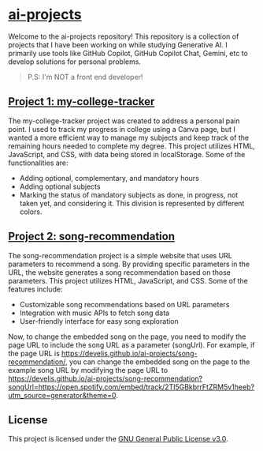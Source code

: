 # [ai-projects](https://develis.github.io/ai-projects/)

Welcome to the ai-projects repository! This repository is a collection of projects that I have been working on while studying Generative AI. I primarily use tools like GitHub Copilot, GitHub Copilot Chat, Gemini, etc to develop solutions for personal problems.

> P.S: I'm NOT a front end developer!

## [Project 1: my-college-tracker](https://develis.github.io/ai-projects/my-college-tracker/)

The my-college-tracker project was created to address a personal pain point. I used to track my progress in college using a Canva page, but I wanted a more efficient way to manage my subjects and keep track of the remaining hours needed to complete my degree. This project utilizes HTML, JavaScript, and CSS, with data being stored in localStorage. Some of the functionalities are:

- Adding optional, complementary, and mandatory hours
- Adding optional subjects
- Marking the status of mandatory subjects as done, in progress, not taken yet, and considering it. This division is represented by different colors.

## [Project 2: song-recommendation](https://develis.github.io/ai-projects/song-recommendation/)

The song-recommendation project is a simple website that uses URL parameters to recommend a song. By providing specific parameters in the URL, the website generates a song recommendation based on those parameters. This project utilizes HTML, JavaScript, and CSS. Some of the features include:

- Customizable song recommendations based on URL parameters
- Integration with music APIs to fetch song data
- User-friendly interface for easy song exploration

Now, to change the embedded song on the page, you need to modify the page URL to include the song URL as a parameter (songUrl). For example, if the page URL is https://develis.github.io/ai-projects/song-recommendation/, you can change the embedded song on the page to the example song URL by modifying the page URL to https://develis.github.io/ai-projects/song-recommendation?songUrl=https://open.spotify.com/embed/track/2TI5GBkbrrFtZRM5v1heeb?utm_source=generator&theme=0.

## License

This project is licensed under the [GNU General Public License v3.0](LICENSE).
